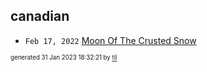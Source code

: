 ## canadian


* <code>Feb 17, 2022</code> [Moon Of The Crusted Snow](2022-02-17T22-55-17-moon-of-the-crusted-snow.md)

<sup><sub>generated 31 Jan 2023 18:32:21 by <a href='https://github.com/senorprogrammer/til'>til</a></sub></sup>
